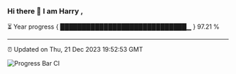 ### Hi there 👋 I am Harry , 

⏳ Year progress { █████████████████████████████▁ } 97.21 %

---

⏰ Updated on Thu, 21 Dec 2023 19:52:53 GMT

![Progress Bar CI](https://github.com/duykhang68/duykhang68/workflows/Progress%20Bar%20CI/badge.svg)
